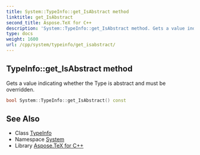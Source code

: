 ```yaml
---
title: System::TypeInfo::get_IsAbstract method
linktitle: get_IsAbstract
second_title: Aspose.TeX for C++
description: 'System::TypeInfo::get_IsAbstract method. Gets a value indicating whether the Type is abstract and must be overridden in C++.'
type: docs
weight: 1600
url: /cpp/system/typeinfo/get_isabstract/
---
```

## TypeInfo::get_IsAbstract method


Gets a value indicating whether the Type is abstract and must be overridden.

```cpp
bool System::TypeInfo::get_IsAbstract() const
```

## See Also

* Class [TypeInfo](../)
* Namespace [System](../../)
* Library [Aspose.TeX for C++](../../../)
